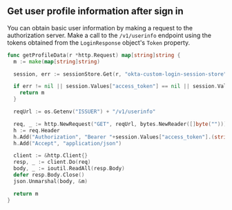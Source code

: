 
## Get user profile information after sign in

You can obtain basic user information by making a request to the authorization server. Make a call to the
`/v1/userinfo` endpoint using the tokens obtained from the `LoginResponse` object's `Token` property.

```go
func getProfileData(r *http.Request) map[string]string {
  m := make(map[string]string)

  session, err := sessionStore.Get(r, "okta-custom-login-session-store")

  if err != nil || session.Values["access_token"] == nil || session.Values["access_token"] == "" {
    return m
  }

  reqUrl := os.Getenv("ISSUER") + "/v1/userinfo"

  req, _ := http.NewRequest("GET", reqUrl, bytes.NewReader([]byte("")))
  h := req.Header
  h.Add("Authorization", "Bearer "+session.Values["access_token"].(string))
  h.Add("Accept", "application/json")

  client := &http.Client{}
  resp, _ := client.Do(req)
  body, _ := ioutil.ReadAll(resp.Body)
  defer resp.Body.Close()
  json.Unmarshal(body, &m)

  return m
}
```
